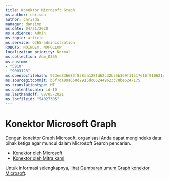 ```yaml
---
title: Konektor Microsoft Graph
ms.author: chrisda
author: chrisda
manager: dansimp
ms.date: 04/21/2020
ms.audience: Admin
ms.topic: article
ms.service: o365-administration
ROBOTS: NOINDEX, NOFOLLOW
localization_priority: Normal
ms.collection: Adm_O365
ms.custom:
- "5910"
- "9003123"
ms.openlocfilehash: 923ee836685f838aa128fd62c32b35b169f11517e16f010621e96a88a3b00afd
ms.sourcegitcommit: b5f7da89a650d2915dc652449623c78be6247175
ms.translationtype: MT
ms.contentlocale: id-ID
ms.lasthandoff: 08/05/2021
ms.locfileid: "54027305"
---
```

# <a name="microsoft-graph-connectors"></a>Konektor Microsoft Graph

Dengan konektor Graph Microsoft, organisasi Anda dapat mengindeks data pihak ketiga agar muncul dalam Microsoft Search pencarian.

- [Konektor oleh Microsoft](https://docs.microsoft.com/microsoftsearch/connectors-gallery#Microsoft)
- [Konektor oleh Mitra kami](https://docs.microsoft.com/microsoftsearch/connectors-gallery#Partners)

Untuk informasi selengkapnya, [lihat Gambaran umum Graph konektor Microsoft](https://docs.microsoft.com/microsoftsearch/connectors-overview).
